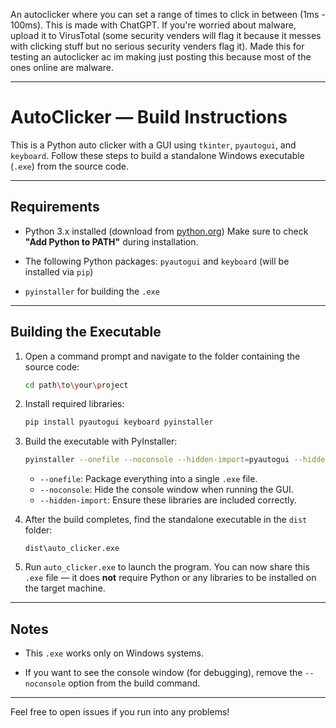 An autoclicker where you can set a range of times to click in between (1ms - 100ms). This is made with ChatGPT. If you're worried about malware, upload it to VirusTotal (some security venders will flag it because it messes with clicking stuff but no serious security venders flag it). Made this for testing an autoclicker ac im making just posting this because most of the ones online are malware.



---

# AutoClicker — Build Instructions

This is a Python auto clicker with a GUI using `tkinter`, `pyautogui`, and `keyboard`.
Follow these steps to build a standalone Windows executable (`.exe`) from the source code.

---

## Requirements

* Python 3.x installed (download from [python.org](https://www.python.org/downloads/))
  Make sure to check **"Add Python to PATH"** during installation.

* The following Python packages:
  `pyautogui` and `keyboard`
  (will be installed via `pip`)

* `pyinstaller` for building the `.exe`

---

## Building the Executable

1. Open a command prompt and navigate to the folder containing the source code:

   ```bash
   cd path\to\your\project
   ```

2. Install required libraries:

   ```bash
   pip install pyautogui keyboard pyinstaller
   ```

3. Build the executable with PyInstaller:

   ```bash
   pyinstaller --onefile --noconsole --hidden-import=pyautogui --hidden-import=keyboard auto_clicker.py
   ```

   * `--onefile`: Package everything into a single `.exe` file.
   * `--noconsole`: Hide the console window when running the GUI.
   * `--hidden-import`: Ensure these libraries are included correctly.

4. After the build completes, find the standalone executable in the `dist` folder:

   ```
   dist\auto_clicker.exe
   ```

5. Run `auto_clicker.exe` to launch the program. You can now share this `.exe` file — it does **not** require Python or any libraries to be installed on the target machine.

---

## Notes

* This `.exe` works only on Windows systems.

* If you want to see the console window (for debugging), remove the `--noconsole` option from the build command.

---

Feel free to open issues if you run into any problems!
